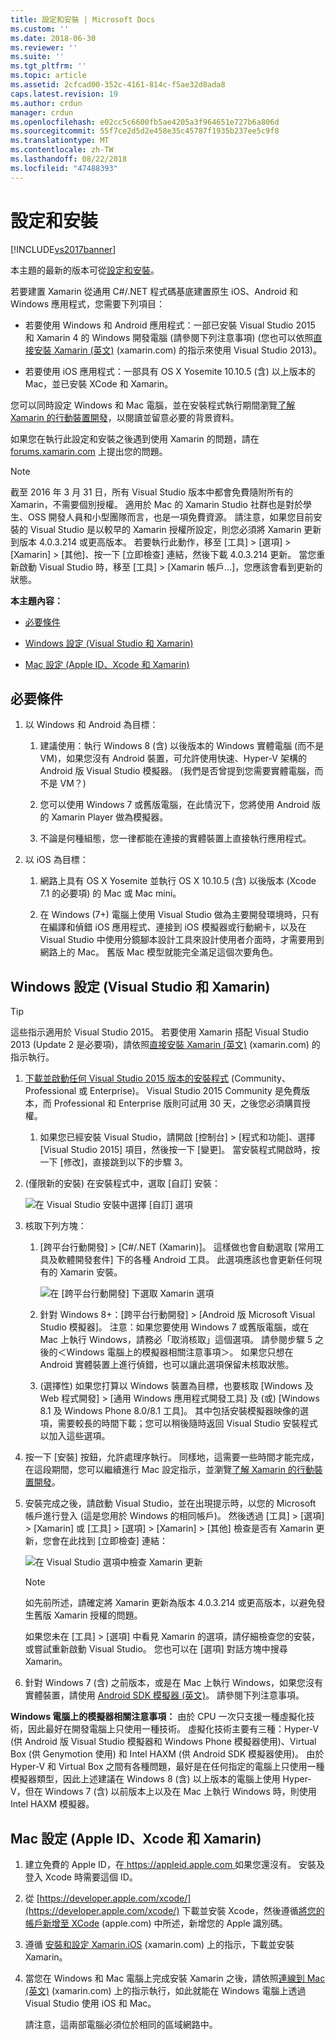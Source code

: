 ```yaml
---
title: 設定和安裝 | Microsoft Docs
ms.custom: ''
ms.date: 2018-06-30
ms.reviewer: ''
ms.suite: ''
ms.tgt_pltfrm: ''
ms.topic: article
ms.assetid: 2cfcad00-352c-4161-814c-f5ae32d8ada8
caps.latest.revision: 19
ms.author: crdun
manager: crdun
ms.openlocfilehash: e02cc5c6600fb5ae4205a3f964651e727b6a806d
ms.sourcegitcommit: 55f7ce2d5d2e458e35c45787f1935b237ee5c9f8
ms.translationtype: MT
ms.contentlocale: zh-TW
ms.lasthandoff: 08/22/2018
ms.locfileid: "47488393"
---
```

# <a name="setup-and-install"></a>設定和安裝
[!INCLUDE[vs2017banner](../includes/vs2017banner.md)]

本主題的最新的版本可從[設定和安裝](https://docs.microsoft.com/visualstudio/cross-platform/setup-and-install)。  
  
  
若要建置 Xamarin 從通用 C#/.NET 程式碼基底建置原生 iOS、Android 和 Windows 應用程式，您需要下列項目：  
  
-   若要使用 Windows 和 Android 應用程式：一部已安裝 Visual Studio 2015 和 Xamarin 4 的 Windows 開發電腦 (請參閱下列注意事項) (您也可以依照[直接安裝 Xamarin (英文)](https://developer.xamarin.com/guides/cross-platform/getting_started/requirements/#install) (xamarin.com) 的指示來使用 Visual Studio 2013)。   
  
-   若要使用 iOS 應用程式：一部具有 OS X Yosemite 10.10.5 (含) 以上版本的 Mac，並已安裝 XCode 和 Xamarin。  
  
 您可以同時設定 Windows 和 Mac 電腦，並在安裝程式執行期間瀏覽[了解 Xamarin 的行動裝置開發](../cross-platform/learn-about-mobile-development-with-xamarin.md)，以閱讀並留意必要的背景資料。  
 
如果您在執行此設定和安裝之後遇到使用 Xamarin 的問題，請在 [forums.xamarin.com](http://forums.xamarin.com/) 上提出您的問題。
  
> [!NOTE]
>  截至 2016 年 3 月 31 日，所有 Visual Studio 版本中都會免費隨附所有的 Xamarin，不需要個別授權。 適用於 Mac 的 Xamarin Studio 社群也是對於學生、OSS 開發人員和小型團隊而言，也是一項免費資源。 請注意，如果您目前安裝的 Visual Studio 是以較早的 Xamarin 授權所設定，則您必須將 Xamarin 更新到版本 4.0.3.214 或更高版本。 若要執行此動作，移至 [工具] > [選項] > [Xamarin] > [其他]、按一下 [立即檢查] 連結，然後下載 4.0.3.214 更新。 當您重新啟動 Visual Studio 時，移至 [工具] > [Xamarin 帳戶...]，您應該會看到更新的狀態。  
  
 **本主題內容：**  
  
-   [必要條件](#prereq)  
  
-   [Windows 設定 (Visual Studio 和 Xamarin)](#windows)  
  
-   [Mac 設定 (Apple ID、Xcode 和 Xamarin)](#mac)  
  
##  <a name="prereq"></a> 必要條件  
  
1.  以 Windows 和 Android 為目標：  
  
    1.  建議使用：執行 Windows 8 (含) 以後版本的 Windows 實體電腦 (而不是 VM)，如果您沒有 Android 裝置，可允許使用快速、Hyper-V 架構的 Android 版 Visual Studio 模擬器。 (我們是否曾提到您需要實體電腦，而不是 VM？)  
  
    1.  您可以使用 Windows 7 或舊版電腦，在此情況下，您將使用 Android 版的 Xamarin Player 做為模擬器。 
    
    1. 不論是何種組態，您一律都能在連接的實體裝置上直接執行應用程式。  
  
1.  以 iOS 為目標：  
  
    1.  網路上具有 OS X Yosemite 並執行 OS X 10.10.5 (含) 以後版本 (Xcode 7.1 的必要項) 的 Mac 或 Mac mini。  
  
    1.  在 Windows (7+) 電腦上使用 Visual Studio 做為主要開發環境時，只有在編譯和偵錯 iOS 應用程式、連接到 iOS 模擬器或行動網卡，以及在 Visual Studio 中使用分鏡腳本設計工具來設計使用者介面時，才需要用到網路上的 Mac。 舊版 Mac 模型就能完全滿足這個次要角色。  
  
##  <a name="windows"></a> Windows 設定 (Visual Studio 和 Xamarin)  
  
> [!TIP]
>  這些指示適用於 Visual Studio 2015。 若要使用 Xamarin 搭配 Visual Studio 2013 (Update 2 是必要項)，請依照[直接安裝 Xamarin (英文)](https://developer.xamarin.com/guides/cross-platform/getting_started/requirements/#install) (xamarin.com) 的指示執行。  
  
1.  [下載並啟動任何 Visual Studio 2015 版本的安裝程式](https://www.visualstudio.com/en-us/downloads/download-visual-studio-vs.aspx) (Community、Professional 或 Enterprise)。 Visual Studio 2015 Community 是免費版本，而 Professional 和 Enterprise 版則可試用 30 天，之後您必須購買授權。  
  
    1.  如果您已經安裝 Visual Studio，請開啟 [控制台] > [程式和功能]、選擇 [Visual Studio 2015] 項目，然後按一下 [變更]。 當安裝程式開啟時，按一下 [修改]，直接跳到以下的步驟 3。  
  
2.  (僅限新的安裝) 在安裝程式中，選取 [自訂]  安裝：  
  
     ![在 Visual Studio 安裝中選擇 [自訂] 選項](../cross-platform/media/cross-plat-xamarin-setup-1.png "跨平台 Xamarin 設定 1")  
  
3.  核取下列方塊：  
  
    1.  [跨平台行動開發] > [C#/.NET (Xamarin)]。 這樣做也會自動選取 [常用工具及軟體開發套件] 下的各種 Android 工具。 此選項應該也會更新任何現有的 Xamarin 安裝。  
  
         ![在 [跨平台行動開發] 下選取 Xamarin 選項](../cross-platform/media/cross-plat-xamarin-setup-2.png "跨平台 Xamarin 設定 2")  
  
    2.  針對 Windows 8+：[跨平台行動開發] > [Android 版 Microsoft Visual Studio 模擬器]。 注意：如果您要使用 Windows 7 或舊版電腦，或在 Mac 上執行 Windows，請務必「取消核取」這個選項。 請參閱步驟 5 之後的＜Windows 電腦上的模擬器相關注意事項＞。 如果您只想在 Android 實體裝置上進行偵錯，也可以讓此選項保留未核取狀態。  
  
    3.  (選擇性) 如果您打算以 Windows 裝置為目標，也要核取 [Windows 及 Web 程式開發] > [通用 Windows 應用程式開發工具] 及 (或) [Windows 8.1 及 Windows Phone 8.0/8.1 工具]。 其中包括安裝模擬器映像的選項，需要較長的時間下載；您可以稍後隨時返回 Visual Studio 安裝程式以加入這些選項。  
  
4.  按一下 [安裝] 按鈕，允許處理序執行。 同樣地，這需要一些時間才能完成，在這段期間，您可以繼續進行 Mac 設定指示，並瀏覽[了解 Xamarin 的行動裝置開發](../cross-platform/learn-about-mobile-development-with-xamarin.md)。  
  
5.  安裝完成之後，請啟動 Visual Studio，並在出現提示時，以您的 Microsoft 帳戶進行登入 (這是您用於 Windows 的相同帳戶)。 然後透過 [工具] > [選項] > [Xamarin] 或 [工具] > [選項] > [Xamarin] > [其他] 檢查是否有 Xamarin 更新，您會在此找到 [立即檢查] 連結：  
  
     ![在 Visual Studio 選項中檢查 Xamarin 更新](../cross-platform/media/cross-plat-xamarin-setup-3.png "跨平台 Xamarin 設定 3")  
  
    > [!NOTE]
    >  如先前所述，請確定將 Xamarin 更新為版本 4.0.3.214 或更高版本，以避免發生舊版 Xamarin 授權的問題。  

    如果您未在 [工具] > [選項] 中看見 Xamarin 的選項，請仔細檢查您的安裝，或嘗試重新啟動 Visual Studio。 您也可以在 [選項] 對話方塊中搜尋 Xamarin。
      
6.  針對 Windows 7 (含) 之前版本，或是在 Mac 上執行 Windows，如果您沒有實體裝置，請使用 [Android SDK 模擬器 (英文)](https://developer.xamarin.com/guides/android/deployment,_testing,_and_metrics/debug-on-emulator/android-sdk-emulator/)。 請參閱下列注意事項。  
  
 **Windows 電腦上的模擬器相關注意事項：** 由於 CPU 一次只支援一種虛擬化技術，因此最好在開發電腦上只使用一種技術。 虛擬化技術主要有三種：Hyper-V (供 Android 版 Visual Studio 模擬器和 Windows Phone 模擬器使用)、Virtual Box (供 Genymotion 使用) 和 Intel HAXM (供 Android SDK 模擬器使用)。 由於 Hyper-V 和 Virtual Box 之間有各種問題，最好是在任何指定的電腦上只使用一種模擬器類型，因此上述建議在 Windows 8 (含) 以上版本的電腦上使用 Hyper-V，但在 Windows 7 (含) 以前版本上以及在 Mac 上執行 Windows 時，則使用 Intel HAXM 模擬器。  
  
##  <a name="mac"></a> Mac 設定 (Apple ID、Xcode 和 Xamarin)  
  
1.  建立免費的 Apple ID，在[ https://appleid.apple.com ](https://appleid.apple.com/)如果您還沒有。 安裝及登入 Xcode 時需要這個 ID。  
  
2.  從 [https://developer.apple.com/xcode/](https://developer.apple.com/xcode/) 下載並安裝 Xcode，然後遵循[將您的帳戶新增至 XCode](https://developer.apple.com/library/content/documentation/IDEs/Conceptual/AppStoreDistributionTutorial/AddingYourAccounttoXcode/AddingYourAccounttoXcode.html#//apple_ref/doc/uid/TP40013839-CH40-SW1) (apple.com) 中所述，新增您的 Apple 識別碼。  
  
3.  遵循 [安裝和設定 Xamarin.iOS](http://developer.xamarin.com/guides/ios/getting_started/installation/mac/) (xamarin.com) 上的指示，下載並安裝 Xamarin。  
  
4.  當您在 Windows 和 Mac 電腦上完成安裝 Xamarin 之後，請依照[連線到 Mac (英文)](http://developer.xamarin.com/guides/ios/getting_started/installation/windows/xamarin-mac-agent/) (xamarin.com) 上的指示執行，如此就能在 Windows 電腦上透過 Visual Studio 使用 iOS 和 Mac。  
  
     請注意，這兩部電腦必須位於相同的區域網路中。

